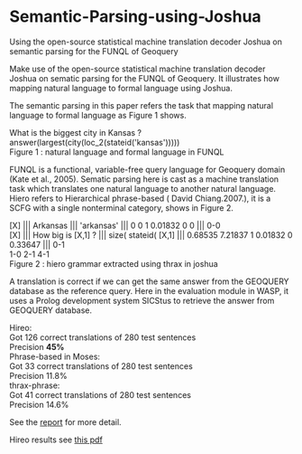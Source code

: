 # Semantic-Parsing-using-Joshua
Using the open-source statistical machine translation decoder Joshua on semantic parsing for the FUNQL of Geoquery

Make use of the open-source statistical machine translation decoder Joshua on
sematic parsing for the FUNQL of Geoquery. It illustrates how mapping natural language to
formal language using Joshua.


The semantic parsing in this paper refers the task that mapping natural language to formal
language as Figure 1 shows.

What is the biggest city in Kansas ?    
answer(largest(city(loc_2(stateid('kansas')))))   
Figure 1 : natural language and formal language in FUNQL    


FUNQL is a functional, variable-free query language for Geoquery domain (Kate et al., 2005).
Sematic parsing here is cast as a machine translation task which translates one natural language
to another natural language.
Hiero refers to Hierarchical phrase-based ( David Chiang.2007.), it is a SCFG with a single
nonterminal category, shows in Figure 2.


[X] ||| Arkansas ||| 'arkansas' ||| 0 0 1 0.01832 0 0 ||| 0-0   
[X] ||| How big is [X,1] ? ||| size( stateid( [X,1] ||| 0.68535 7.21837 1 0.01832 0 0.33647 ||| 0-1   
1-0 2-1 4-1   
Figure 2 : hiero grammar extracted using thrax in joshua    


A translation is correct if we can get the same answer from the GEOQUERY database as the
reference query.
Here in the evaluation module in WASP, it uses a Prolog development system SICStus to retrieve
the answer from GEOQUERY database.

Hireo:    
Got 126 correct translations of 280 test sentences    
Precision **45%**  
Phrase-based in Moses:    
Got 33 correct translations of 280 test sentences   
Precision 11.8%   
thrax-phrase:   
Got 41 correct translations of 280 test sentences   
Precision 14.6%   

See the [report](./project-report2.pdf) for more detail.

Hireo results see [this pdf](./hiero/sentence-by-Sentence_Comparison.pdf)
